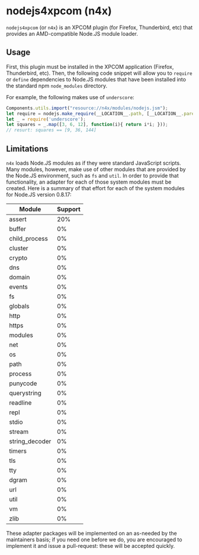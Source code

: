 # nodejs4xpcom (n4x)

``nodejs4xpcom`` (or `n4x`) is an XPCOM plugin (for Firefox, Thunderbird,
etc) that provides an AMD-compatible Node.JS module loader.

## Usage

First, this plugin must be installed in the XPCOM application
(Firefox, Thunderbird, etc). Then, the following code snippet will
allow you to ``require`` or ``define`` dependencies to Node.JS modules
that have been installed into the standard npm ``node_modules``
directory.

For example, the following makes use of `underscore`:

``` js
Components.utils.import("resource://n4x/modules/nodejs.jsm");
let require = nodejs.make_require(__LOCATION__.path, [__LOCATION__.parent.parent.path]);
let _ = require('underscore');
let squares = _.map([3, 6, 12], function(i){ return i*i; }));
// resurt: squares == [9, 36, 144]
```

## Limitations

`n4x` loads Node.JS modules as if they were standard JavaScript
scripts. Many modules, however, make use of other modules that are
provided by the Node.JS environment, such as ``fs`` and ``util``. In
order to provide that functionality, an adapter for each of those
system modules must be created. Here is a summary of that effort for
each of the system modules for Node.JS version 0.8.17:

Module            | Support
----------------- | -------
assert            | 20%
buffer            | 0%
child_process     | 0%
cluster           | 0%
crypto            | 0%
dns               | 0%
domain            | 0%
events            | 0%
fs                | 0%
globals           | 0%
http              | 0%
https             | 0%
modules           | 0%
net               | 0%
os                | 0%
path              | 0%
process           | 0%
punycode          | 0%
querystring       | 0%
readline          | 0%
repl              | 0%
stdio             | 0%
stream            | 0%
string_decoder    | 0%
timers            | 0%
tls               | 0%
tty               | 0%
dgram             | 0%
url               | 0%
util              | 0%
vm                | 0%
zlib              | 0%

These adapter packages will be implemented on an as-needed by the
maintainers basis; if you need one before we do, you are encouraged to
implement it and issue a pull-request: these will be accepted quickly.
